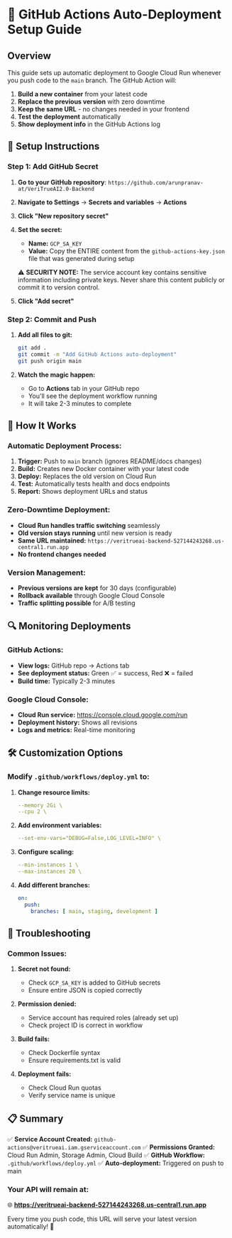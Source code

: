 # 🚀 GitHub Actions Auto-Deployment Setup Guide

## Overview
This guide sets up automatic deployment to Google Cloud Run whenever you push code to the `main` branch. The GitHub Action will:

1. **Build a new container** from your latest code
2. **Replace the previous version** with zero downtime
3. **Keep the same URL** - no changes needed in your frontend
4. **Test the deployment** automatically
5. **Show deployment info** in the GitHub Actions log

## 🔧 Setup Instructions

### Step 1: Add GitHub Secret

1. **Go to your GitHub repository**: `https://github.com/arunpranav-at/VeriTrueAI2.0-Backend`

2. **Navigate to Settings** → **Secrets and variables** → **Actions**

3. **Click "New repository secret"**

4. **Set the secret:**
   - **Name:** `GCP_SA_KEY`
   - **Value:** Copy the ENTIRE content from the `github-actions-key.json` file that was generated during setup

   ⚠️ **SECURITY NOTE:** The service account key contains sensitive information including private keys. Never share this content publicly or commit it to version control.

5. **Click "Add secret"**

### Step 2: Commit and Push

1. **Add all files to git:**
   ```bash
   git add .
   git commit -m "Add GitHub Actions auto-deployment"
   git push origin main
   ```

2. **Watch the magic happen:**
   - Go to **Actions** tab in your GitHub repo
   - You'll see the deployment workflow running
   - It will take 2-3 minutes to complete

## 🎯 How It Works

### Automatic Deployment Process:

1. **Trigger:** Push to `main` branch (ignores README/docs changes)
2. **Build:** Creates new Docker container with your latest code
3. **Deploy:** Replaces the old version on Cloud Run
4. **Test:** Automatically tests health and docs endpoints
5. **Report:** Shows deployment URLs and status

### Zero-Downtime Deployment:
- **Cloud Run handles traffic switching** seamlessly
- **Old version stays running** until new version is ready
- **Same URL maintained:** `https://veritrueai-backend-527144243268.us-central1.run.app`
- **No frontend changes needed**

### Version Management:
- **Previous versions are kept** for 30 days (configurable)
- **Rollback available** through Google Cloud Console
- **Traffic splitting possible** for A/B testing

## 🔍 Monitoring Deployments

### GitHub Actions:
- **View logs:** GitHub repo → Actions tab
- **See deployment status:** Green ✅ = success, Red ❌ = failed
- **Build time:** Typically 2-3 minutes

### Google Cloud Console:
- **Cloud Run service:** https://console.cloud.google.com/run
- **Deployment history:** Shows all revisions
- **Logs and metrics:** Real-time monitoring

## 🛠️ Customization Options

### Modify `.github/workflows/deploy.yml` to:

1. **Change resource limits:**
   ```yaml
   --memory 2Gi \
   --cpu 2 \
   ```

2. **Add environment variables:**
   ```yaml
   --set-env-vars="DEBUG=False,LOG_LEVEL=INFO" \
   ```

3. **Configure scaling:**
   ```yaml
   --min-instances 1 \
   --max-instances 20 \
   ```

4. **Add different branches:**
   ```yaml
   on:
     push:
       branches: [ main, staging, development ]
   ```

## 🚨 Troubleshooting

### Common Issues:

1. **Secret not found:**
   - Check `GCP_SA_KEY` is added to GitHub secrets
   - Ensure entire JSON is copied correctly

2. **Permission denied:**
   - Service account has required roles (already set up)
   - Check project ID is correct in workflow

3. **Build fails:**
   - Check Dockerfile syntax
   - Ensure requirements.txt is valid

4. **Deployment fails:**
   - Check Cloud Run quotas
   - Verify service name is unique

## 📋 Summary

✅ **Service Account Created:** `github-actions@veritrueai.iam.gserviceaccount.com`
✅ **Permissions Granted:** Cloud Run Admin, Storage Admin, Cloud Build
✅ **GitHub Workflow:** `.github/workflows/deploy.yml` 
✅ **Auto-deployment:** Triggered on push to main

### Your API will remain at:
🌐 **https://veritrueai-backend-527144243268.us-central1.run.app**

Every time you push code, this URL will serve your latest version automatically! 🚀